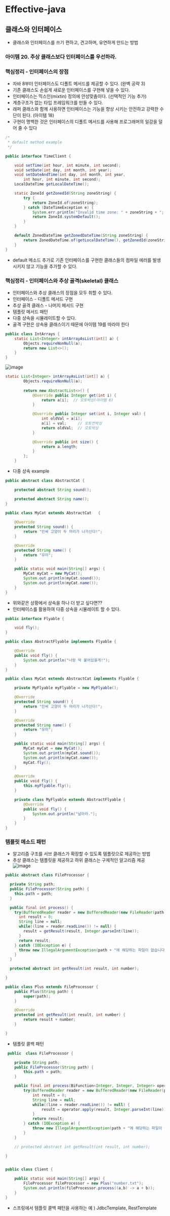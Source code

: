 # Effective-java
## 클래스와 인터페이스
* 클래스와 인터페이스를 쓰기 편하고, 견고하며, 유연하게 만드는 방법

### 아이템 20. 추상 클래스보다 인터페이스를 우선하라.

### 핵심정리 - 인터페이스의 장점
* 자바 8부터 인터페이스도 디폴트 메서드를 제공할 수 있다. (완벽 공략 3)
* 기존 클래스도 손쉽게 새로운 인터페이스를 구현해 넣을 수 있다.
* 인터페이스는 믹스인(mixtin) 정의에 안성맞춤이다. (선택적인 기능 추가)
* 계층구조가 없는 타입 프레임워크를 만들 수 있다.
* 래퍼 클래스와 함께 사용하면 인터페이스는 기능을 향상 시키는 안전하고 강력한 수단이 된다. (아이템 18)
* 구현이 명백한 것은 인터페이스의 디폴트 메서드를 사용해 프로그래머의 일감을 덜어 줄 수 있다
                               
```java
/*
 * default method example
 */

public interface TimeClient {

	void setTime(int hour, int minute, int second);
	void setDate(int day, int month, int year);
	void setDateAndTime(int day, int month, int year,
		int hour, int minute, int second);
	LocalDateTime getLocalDateTime();

	static ZoneId getZonedId(String zoneString) {
		try {
			return ZoneId.of(zoneString);
		} catch (DateTimeException e) {
			System.err.println("Invalid time zone: " + zoneString + "; using default time zone instead.");
			return ZoneId.systemDefault();
		}
	}

	default ZonedDateTime getZonedDateTime(String zoneString) {
		return ZonedDateTime.of(getLocalDateTime(), getZonedId(zoneString));
	}
}
```

* default 메소드 추가로 기존 인터페이스를 구현한 클래스들의 컴파일 에러를 발생시키지 않고 기능을 추가할 수 있다.
                                 
### 핵심정리 - 인터페이스와 추상 골격(skeletal) 클래스
* 인터페이스와 추상 클래스의 장점을 모두 취할 수 있다.
 * 인터페이스 - 디폴트 메서드 구현
 * 추상 골격 클래스 - 나머지 메서드 구현
 * 템플릿 메서드 패턴
* 다중 상속을 시뮬레이트할 수 있다.
* 골격 구현은 상속용 클래스이기 때문에 아이템 19를 따라야 한다

```java
public class IntArrays {
	static List<Integer> intArrayAsList(int[] a) {
		Objects.requireNonNull(a);
		return new List<>();
	}
}
```  
![image](https://github.com/JayPark7821/effective-java/assets/60100532/5397bb52-5381-4197-9bfd-ae01609fc1c8)

```java	
static List<Integer> intArrayAsList(int[] a) {
		Objects.requireNonNull(a);
 
		return new AbstractList<>() {
			@Override public Integer get(int i) {
				return a[i];  // 오토박싱(아이템 6)
			}

			@Override public Integer set(int i, Integer val) {
				int oldVal = a[i];
				a[i] = val;     // 오토언박싱
				return oldVal;  // 오토박싱
			}

			@Override public int size() {
				return a.length;
			}
		};
	}
```  
* 다중 상속 example  
```java
public abstract class AbstractCat {

    protected abstract String sound();

    protected abstract String name();
}

```
```java
public class MyCat extends AbstractCat   {
	
	@Override
	protected String sound() {
		return "인싸 고양이 두 마리가 나가신다!";
	}

	@Override
	protected String name() {
		return "유미";
	}

	public static void main(String[] args) {
		MyCat myCat = new MyCat();
		System.out.println(myCat.sound());
		System.out.println(myCat.name()); 
	}
}
```

* 위와같은 상황에서 상속을 하나 더 받고 싶다면??
* 인터페이스를 활용하여 다중 상속을 시뮬레이트 할 수 있다.
```java
public interface Flyable {

    void fly();
}
```

```java
public class AbstractFlyable implements Flyable {

	@Override
	public void fly() {
		System.out.println("너랑 딱 붙어있을게!");
	}
}
```
```java
public class MyCat extends AbstractCat implements Flyable {

	private MyFlyable myFlyable = new MyFlyable();

	@Override
	protected String sound() {
		return "인싸 고양이 두 마리가 나가신다!";
	}

	@Override
	protected String name() {
		return "유미";
	}

	public static void main(String[] args) {
		MyCat myCat = new MyCat();
		System.out.println(myCat.sound());
		System.out.println(myCat.name());
		myCat.fly();
	}

	@Override
	public void fly() {
		this.myFlyable.fly();
	}

	private class MyFlyable extends AbstractFlyable {
		@Override
		public void fly() {
			System.out.println("날아라.");
		}
	}
}
```


### 템플릿 메소드 패턴
* 알고리즘 구조를 서브 클래스가 확장할 수 있도록 템플릿으로 제공하는 방법
* 추상 클래스는 템플릿을 제공하고 하위 클래스는 구체적인 알고리즘 제공  
  ![image](https://user-images.githubusercontent.com/60100532/205218720-352209e3-e659-450d-852b-a9b687fc960e.png)

```java
public abstract class FileProcessor {

  private String path;
  public FileProcessor(String path) {
    this.path = path;
  }

  public final int process() {
    try(BufferedReader reader = new BufferedReader(new FileReader(path))) {
      int result = 0;
      String line = null;
      while((line = reader.readLine()) != null) {
        result = getResult(result, Integer.parseInt(line));
      }
      return result;
    } catch (IOException e) {
      throw new IllegalArgumentException(path + "에 해당하는 파일이 없습니다.", e);
    }
  }

  protected abstract int getResult(int result, int number);

}
```

```java
public class Plus extends FileProcessor {
    public Plus(String path) {
        super(path);
    }

    @Override
    protected int getResult(int result, int number) {
        return result + number;
    }

}

```

* 템플릿 콜백 패턴
```java
 public  class FileProcessor {

	private String path;
	public FileProcessor(String path) {
		this.path = path;
	}

	public final int process(BiFunction<Integer, Integer, Integer> operator) {
		try(BufferedReader reader = new BufferedReader(new FileReader(path))) {
			int result = 0;
			String line = null;
			while((line = reader.readLine()) != null) {
				result = operator.apply(result, Integer.parseInt(line));
			}
			return result;
		} catch (IOException e) {
			throw new IllegalArgumentException(path + "에 해당하는 파일이 없습니다.", e);
		}
	}

	// protected abstract int getResult(int result, int number);

}

```

```java

public class Client {

    public static void main(String[] args) {
        FileProcessor fileProcessor = new Plus("number.txt");
        System.out.println(fileProcessor.process((a,b) -> a + b));
    }
}

```

* 스프링에서 템플릿 콜백 패턴을 사용하는 예 ) JdbcTemplate, RestTemplate